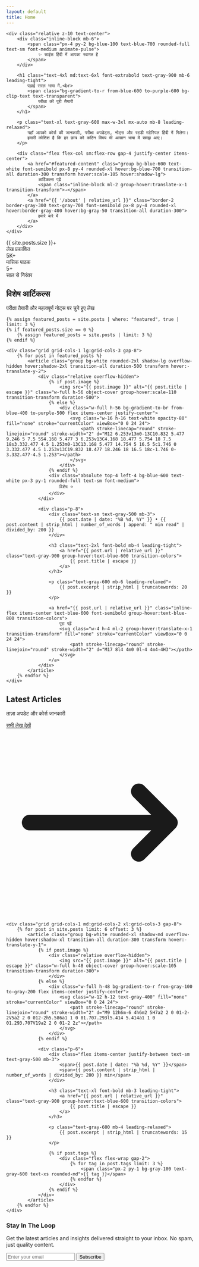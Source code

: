```yaml
---
layout: default
title: Home
---
```


<!-- Animated Hero Section with Gradient Background -->
<section class="relative overflow-hidden bg-gradient-to-br from-blue-50 via-white to-purple-50 rounded-2xl shadow-xl p-8 md:p-16 mb-16">
    <!-- Animated Background Elements -->
    <div class="absolute top-0 left-0 w-full h-full overflow-hidden">
        <div class="absolute -top-4 -left-4 w-24 h-24 bg-blue-100 rounded-full animate-pulse opacity-60"></div>
        <div class="absolute top-1/3 -right-8 w-32 h-32 bg-purple-100 rounded-full animate-bounce opacity-40" style="animation-delay: 1s;"></div>
        <div class="absolute -bottom-6 left-1/3 w-20 h-20 bg-pink-100 rounded-full animate-pulse opacity-50" style="animation-delay: 2s;"></div>
    </div>
    
    <div class="relative z-10 text-center">
        <div class="inline-block mb-6">
            <span class="px-4 py-2 bg-blue-100 text-blue-700 rounded-full text-sm font-medium animate-pulse">
                ✨ साइंस हिंदी में आपका स्वागत है
            </span>
        </div>
        
        <h1 class="text-4xl md:text-6xl font-extrabold text-gray-900 mb-6 leading-tight">
            पढ़ाई सरल भाषा में,<br>
            <span class="bg-gradient-to-r from-blue-600 to-purple-600 bg-clip-text text-transparent">
                परीक्षा की पूरी तैयारी
            </span>
        </h1>
        
        <p class="text-xl text-gray-600 max-w-3xl mx-auto mb-8 leading-relaxed">
            यहाँ आपको कोर्स की जानकारी, परीक्षा अपडेट्स, नोट्स और स्टडी मटेरियल हिंदी में मिलेगा।  
            हमारी कोशिश है कि हर छात्र को कठिन विषय भी आसान भाषा में समझ आए।
        </p>
        
        <div class="flex flex-col sm:flex-row gap-4 justify-center items-center">
            <a href="#featured-content" class="group bg-blue-600 text-white font-semibold px-8 py-4 rounded-xl hover:bg-blue-700 transition-all duration-300 transform hover:scale-105 hover:shadow-lg">
                आर्टिकल्स पढ़ें
                <span class="inline-block ml-2 group-hover:translate-x-1 transition-transform">→</span>
            </a>
            <a href="{{ '/about' | relative_url }}" class="border-2 border-gray-300 text-gray-700 font-semibold px-8 py-4 rounded-xl hover:border-gray-400 hover:bg-gray-50 transition-all duration-300">
                हमारे बारे में
            </a>
        </div>
    </div>
</section>

<!-- Quick Stats Section -->
<section class="grid grid-cols-1 md:grid-cols-3 gap-6 mb-16">
    <div class="text-center p-6 bg-white rounded-xl shadow-md hover:shadow-lg transition-shadow">
        <div class="text-3xl font-bold text-blue-600 mb-2">{{ site.posts.size }}+</div>
        <div class="text-gray-600">लेख प्रकाशित</div>
    </div>
    <div class="text-center p-6 bg-white rounded-xl shadow-md hover:shadow-lg transition-shadow">
        <div class="text-3xl font-bold text-purple-600 mb-2">5K+</div>
        <div class="text-gray-600">मासिक पाठक</div>
    </div>
    <div class="text-center p-6 bg-white rounded-xl shadow-md hover:shadow-lg transition-shadow">
        <div class="text-3xl font-bold text-green-600 mb-2">5+</div>
        <div class="text-gray-600">साल से निरंतर</div>
    </div>
</section>

<!-- Featured Content Section -->
<section id="featured-content" class="mb-16">
    <div class="text-center mb-12">
        <h2 class="text-4xl font-bold text-gray-900 mb-4">विशेष आर्टिकल्स</h2>
        <p class="text-gray-600 max-w-2xl mx-auto">परीक्षा तैयारी और महत्वपूर्ण नोट्स पर चुने हुए लेख</p>
    </div>
    
    {% assign featured_posts = site.posts | where: "featured", true | limit: 3 %}
    {% if featured_posts.size == 0 %}
        {% assign featured_posts = site.posts | limit: 3 %}
    {% endif %}
    
    <div class="grid grid-cols-1 lg:grid-cols-3 gap-8">
        {% for post in featured_posts %}
            <article class="group bg-white rounded-2xl shadow-lg overflow-hidden hover:shadow-2xl transition-all duration-500 transform hover:-translate-y-2">
                <div class="relative overflow-hidden">
                    {% if post.image %}
                        <img src="{{ post.image }}" alt="{{ post.title | escape }}" class="w-full h-56 object-cover group-hover:scale-110 transition-transform duration-500">
                    {% else %}
                        <div class="w-full h-56 bg-gradient-to-br from-blue-400 to-purple-500 flex items-center justify-center">
                            <svg class="w-16 h-16 text-white opacity-80" fill="none" stroke="currentColor" viewBox="0 0 24 24">
                                <path stroke-linecap="round" stroke-linejoin="round" stroke-width="2" d="M12 6.253v13m0-13C10.832 5.477 9.246 5 7.5 5S4.168 5.477 3 6.253v13C4.168 18.477 5.754 18 7.5 18s3.332.477 4.5 1.253m0-13C13.168 5.477 14.754 5 16.5 5c1.746 0 3.332.477 4.5 1.253v13C19.832 18.477 18.246 18 16.5 18c-1.746 0-3.332.477-4.5 1.253"></path>
                            </svg>
                        </div>
                    {% endif %}
                    <div class="absolute top-4 left-4 bg-blue-600 text-white px-3 py-1 rounded-full text-sm font-medium">
                        विशेष ⭐
                    </div>
                </div>
                
                <div class="p-8">
                    <div class="text-sm text-gray-500 mb-3">
                        {{ post.date | date: "%B %d, %Y" }} • {{ post.content | strip_html | number_of_words | append: " min read" | divided_by: 200 }}
                    </div>
                    
                    <h3 class="text-2xl font-bold mb-4 leading-tight">
                        <a href="{{ post.url | relative_url }}" class="text-gray-900 group-hover:text-blue-600 transition-colors">
                            {{ post.title | escape }}
                        </a>
                    </h3>
                    
                    <p class="text-gray-600 mb-6 leading-relaxed">
                        {{ post.excerpt | strip_html | truncatewords: 20 }}
                    </p>
                    
                    <a href="{{ post.url | relative_url }}" class="inline-flex items-center text-blue-600 font-semibold group-hover:text-blue-800 transition-colors">
                        पूरा पढ़ें
                        <svg class="w-4 h-4 ml-2 group-hover:translate-x-1 transition-transform" fill="none" stroke="currentColor" viewBox="0 0 24 24">
                            <path stroke-linecap="round" stroke-linejoin="round" stroke-width="2" d="M17 8l4 4m0 0l-4 4m4-4H3"></path>
                        </svg>
                    </a>
                </div>
            </article>
        {% endfor %}
    </div>
</section>

<!-- Latest Posts Section -->
<section id="latest-posts" class="mb-16">
    <div class="flex flex-col md:flex-row md:items-center md:justify-between mb-12">
        <div>
            <h2 class="text-4xl font-bold text-gray-900 mb-4">Latest Articles</h2>
            <p class="text-gray-600">ताज़ा अपडेट और कोर्स जानकारी</p>
        </div>
        <a href="{{ '/blog' | relative_url }}" class="mt-4 md:mt-0 inline-flex items-center text-blue-600 font-semibold hover:text-blue-800 transition-colors">
            सभी लेख देखें
            <svg class="w-4 h-4 ml-2" fill="none" stroke="currentColor" viewBox="0 0 24 24">
                <path stroke-linecap="round" stroke-linejoin="round" stroke-width="2" d="M17 8l4 4m0 0l-4 4m4-4H3"></path>
            </svg>
        </a>
    </div>
    
    <div class="grid grid-cols-1 md:grid-cols-2 xl:grid-cols-3 gap-8">
        {% for post in site.posts limit: 6 offset: 3 %}
            <article class="group bg-white rounded-xl shadow-md overflow-hidden hover:shadow-xl transition-all duration-300 transform hover:-translate-y-1">
                {% if post.image %}
                    <div class="relative overflow-hidden">
                        <img src="{{ post.image }}" alt="{{ post.title | escape }}" class="w-full h-48 object-cover group-hover:scale-105 transition-transform duration-300">
                    </div>
                {% else %}
                    <div class="w-full h-48 bg-gradient-to-r from-gray-100 to-gray-200 flex items-center justify-center">
                        <svg class="w-12 h-12 text-gray-400" fill="none" stroke="currentColor" viewBox="0 0 24 24">
                            <path stroke-linecap="round" stroke-linejoin="round" stroke-width="2" d="M9 12h6m-6 4h6m2 5H7a2 2 0 01-2-2V5a2 2 0 012-2h5.586a1 1 0 01.707.293l5.414 5.414a1 1 0 01.293.707V19a2 2 0 01-2 2z"></path>
                        </svg>
                    </div>
                {% endif %}
                
                <div class="p-6">
                    <div class="flex items-center justify-between text-sm text-gray-500 mb-3">
                        <span>{{ post.date | date: "%b %d, %Y" }}</span>
                        <span>{{ post.content | strip_html | number_of_words | divided_by: 200 }} min</span>
                    </div>
                    
                    <h3 class="text-xl font-bold mb-3 leading-tight">
                        <a href="{{ post.url | relative_url }}" class="text-gray-900 group-hover:text-blue-600 transition-colors">
                            {{ post.title | escape }}
                        </a>
                    </h3>
                    
                    <p class="text-gray-600 mb-4 leading-relaxed">
                        {{ post.excerpt | strip_html | truncatewords: 15 }}
                    </p>
                    
                    {% if post.tags %}
                        <div class="flex flex-wrap gap-2">
                            {% for tag in post.tags limit: 3 %}
                                <span class="px-2 py-1 bg-gray-100 text-gray-600 text-xs rounded-md">{{ tag }}</span>
                            {% endfor %}
                        </div>
                    {% endif %}
                </div>
            </article>
        {% endfor %}
    </div>
</section>

<!-- Newsletter Section -->
<section class="bg-gradient-to-r from-blue-600 to-purple-600 rounded-2xl shadow-xl p-8 md:p-12 text-center text-white mb-16">
    <h3 class="text-3xl font-bold mb-4">Stay In The Loop</h3>
    <p class="text-blue-100 mb-8 max-w-2xl mx-auto">
        Get the latest articles and insights delivered straight to your inbox. No spam, just quality content.
    </p>
    <div class="max-w-md mx-auto">
        <div class="flex flex-col sm:flex-row gap-3">
            <input type="email" placeholder="Enter your email" class="flex-1 px-4 py-3 rounded-lg text-gray-900 focus:outline-none focus:ring-2 focus:ring-white">
            <button class="bg-white text-blue-600 font-semibold px-6 py-3 rounded-lg hover:bg-gray-100 transition-colors">
                Subscribe
            </button>
        </div>
    </div>
</section>

<style>
/* Custom animations */
@keyframes float {
    0% { transform: translateY(0px); }
    50% { transform: translateY(-10px); }
    100% { transform: translateY(0px); }
}

.animate-float {
    animation: float 3s ease-in-out infinite;
}

/* Smooth scrolling */
html {
    scroll-behavior: smooth;
}

/* Enhanced hover effects */
.group:hover .group-hover\:scale-110 {
    transform: scale(1.1);
}
</style>
